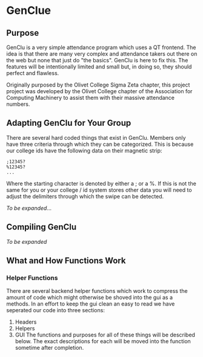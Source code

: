 # GenClue

## Purpose
GenClu is a very simple attendance program which uses a QT frontend. The idea is that there are many very complex and attendance takers out there on the web but none that just do "the basics". GenClu is here to fix this. The features will be intentionally limited and small but, in doing so, they should perfect and flawless. 

Originally purposed by the Olivet College Sigma Zeta chapter, this project project was developed by the Olivet College chapter  of the Association for Computing Machinery to assist them with their massive attendance numbers. 

## Adapting GenClu for Your Group

There are several hard coded things that exist in GenClu. Members only have three criteria through which they can be categorized. This is because our college ids have the following data on their magnetic strip:
```
;12345?
%12345?
...
```
Where the starting character is denoted by either a ; or a %. If this is not the same for you or your college / id system stores other data you will need to adjust the delimiters through which the swipe can be detected. 

_To be expanded_...

## Compiling GenClu

_To be expanded_

## What and How Functions Work

### Helper Functions
There are several backend helper functions which work to compress the amount of code which might otherwise be shoved into the gui as a methods. In an effort to keep the gui clean an easy to read we have seperated our code into three sections:
1. Headers
2. Helpers
3. GUI
The functions and purposes for all of these things will be described below. The exact descriptions for each will be moved into the function sometime after completion. 
